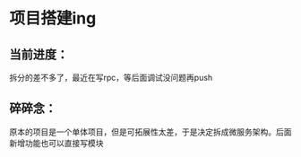 # 项目搭建ing

## 当前进度：

拆分的差不多了，最近在写rpc，等后面调试没问题再push



## 碎碎念：

原本的项目是一个单体项目，但是可拓展性太差，于是决定拆成微服务架构。后面新增功能也可以直接写模块

